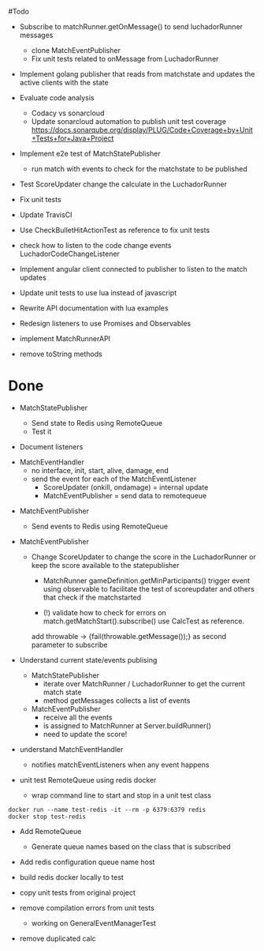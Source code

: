 #Todo

* Subscribe to matchRunner.getOnMessage() to send luchadorRunner messages
    - clone MatchEventPublisher
    - Fix unit tests related to onMessage from LuchadorRunner 

* Implement golang publisher that reads from matchstate and 
updates the active clients with the state

* Evaluate code analysis
    - Codacy vs sonarcloud
    - Update sonarcloud automation to publish unit test coverage 
    https://docs.sonarqube.org/display/PLUG/Code+Coverage+by+Unit+Tests+for+Java+Project

* Implement e2e test of MatchStatePublisher
    - run match with events to check for the matchstate to be published
    
* Test ScoreUpdater change the calculate in the LuchadorRunner

* Fix unit tests

* Update TravisCI

* Use CheckBulletHitActionTest as reference to fix unit tests 


* check how to listen to the code change events 
LuchadorCodeChangeListener

* Implement angular client connected to publisher to listen to the 
match updates

* Update unit tests to use lua instead of javascript 

* Rewrite API documentation with lua examples

* Redesign listeners to use Promises and Observables

* implement MatchRunnerAPI

* remove toString methods


# Done 
* MatchStatePublisher
    - Send state to Redis using RemoteQueue
    - Test it 

* Document listeners
- MatchEventHandler 
    - no interface, init, start, alive, damage, end
    - send the event for each of the MatchEventListener
        - ScoreUpdater (onkill, ondamage) = internal update
        - MatchEventPublisher = send data to remotequeue
        

* MatchEventPublisher
    - Send events to Redis using RemoteQueue

* MatchEventPublisher
    - Change ScoreUpdater to change the score in the LuchadorRunner
      or keep the score available to the statepublisher

        - MatchRunner gameDefinition.getMinParticipants()
        trigger event using observable to facilitate the test
        of scoreupdater and others that check if the matchstarted
        
        - (!) validate how to check for errors 
        on match.getMatchStart().subscribe() 
        use CalcTest as reference.
        
        add throwable -> {fail(throwable.getMessage());}
        as second parameter to subscribe 

* Understand current state/events publising 
    * MatchStatePublisher
        - iterate over MatchRunner / LuchadorRunner to get the current match state
        - method getMessages collects a list of events 
         
    - MatchEventPublisher 
        - receive all the events
        - is assigned to MatchRunner at Server.buildRunner()
        - need to update the score!

* understand MatchEventHandler 
    - notifies matchEventListeners when any event happens 

* unit test RemoteQueue using redis docker 
    * wrap command line to start and stop in a unit test class 

```
docker run --name test-redis -it --rm -p 6379:6379 redis 
docker stop test-redis
```

* Add RemoteQueue
    * Generate queue names based on the class that is 
    subscribed

* Add redis configuration
    queue name
    host

* build redis docker locally to test
    
* copy unit tests from original project
* remove compilation errors from unit tests
    * working on GeneralEventManagerTest
    
* remove duplicated calc

